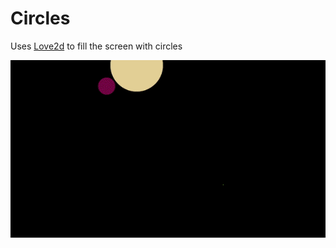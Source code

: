 # Circles

Uses [Love2d](https://love2d.org) to fill the screen with circles

![Circles](circles.gif?raw=true "Circles")
